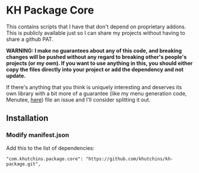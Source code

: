 # KH Package Core

This contains scripts that I have that don't depend on proprietary addons. This is publicly available just so I can share my projects without having to share a github PAT.

**WARNING: I make no guarantees about any of this code, and breaking changes will be pushed without any regard to breaking other's people's projects (or my own). If you want to use anything in this, you should either copy the files directly into your project or add the dependency and not update.**

If there's anything that you think is uniquely interesting and deserves its own library with a bit more of a guarantee (like my menu generation code, Menutee, [here](https://github.com/khutchins/menutee)) file an issue and I'll consider splitting it out.

## Installation

### Modify manifest.json

Add this to the list of dependencies:

```
"com.khutchins.package.core": "https://github.com/khutchins/kh-package.git",
```
